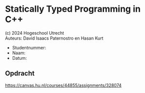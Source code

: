 # Statically Typed Programming in C++

(c) 2024 Hogeschool Utrecht  
Auteurs: David Isaacs Paternostro en Hasan Kurt

* Studentnummer: 
* Naam: 
* Datum: 

## Opdracht
https://canvas.hu.nl/courses/44855/assignments/328074



